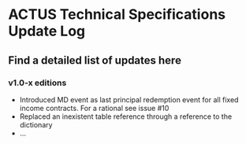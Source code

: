 # ACTUS Technical Specifications Update Log

## Find a detailed list of updates here

### v1.0-x editions

- Introduced MD event as last principal redemption event for all fixed income contracts. For a rational see issue #10
- Replaced an inexistent table reference through a reference to the dictionary
- ...
